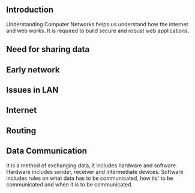 ## Introduction 

Understanding Computer Networks helps us understand how the internet and web works. It is required to build secure and
robust web applications.

## Need for sharing data

## Early network

## Issues in LAN

## Internet 

## Routing

## Data Communication

It is a method of exchanging data, it includes hardware and software. Hardware includes sender, receiver and 
intermediate devices. Software includes rules on what data has to be communicated, how its' to be communicated 
and when it is to be communicated.